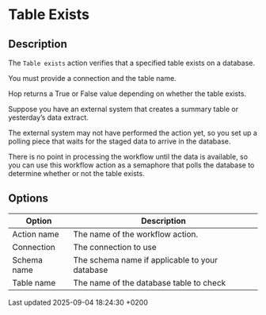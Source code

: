<div id="header">

# Table Exists

</div>

<div id="content">

<div class="sect1">

## Description

<div class="sectionbody">

<div class="paragraph">

The `Table exists` action verifies that a specified table exists on a database.

</div>

<div class="paragraph">

You must provide a connection and the table name.

</div>

<div class="paragraph">

Hop returns a True or False value depending on whether the table exists.

</div>

<div class="paragraph">

Suppose you have an external system that creates a summary table or yesterday’s data extract.

</div>

<div class="paragraph">

The external system may not have performed the action yet, so you set up a polling piece that waits for the staged data to arrive in the database.

</div>

<div class="paragraph">

There is no point in processing the workflow until the data is available, so you can use this workflow action as a semaphore that polls the database to determine whether or not the table exists.

</div>

</div>

</div>

<div class="sect1">

## Options

<div class="sectionbody">

| Option      | Description                                    |
| ----------- | ---------------------------------------------- |
| Action name | The name of the workflow action.               |
| Connection  | The connection to use                          |
| Schema name | The schema name if applicable to your database |
| Table name  | The name of the database table to check        |

</div>

</div>

</div>

<div id="footer">

<div id="footer-text">

Last updated 2025-09-04 18:24:30 +0200

</div>

</div>
